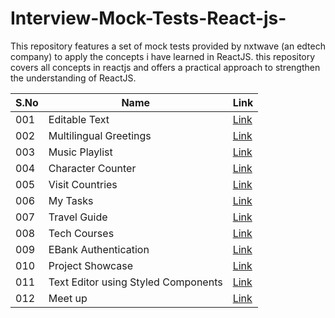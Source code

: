 # Interview-Mock-Tests-React-js-
This repository features a set of mock tests provided by nxtwave (an edtech company) to apply the concepts i have learned in ReactJS. this repository covers all concepts in reactjs and offers a practical approach to strengthen the understanding of ReactJS.

| S.No |Name                |  Link                                  |
| -------------- | ---------------------------| --------------------------------------------------- |
| 001            | Editable Text               | [Link](http://bvreactjs47.ccbp.tech)               |
| 002            | Multilingual Greetings           | [Link](http://bvreactjs48.ccbp.tech)                |
| 003            | Music Playlist              | [Link](http://bvreactjs49.ccbp.tech)                |
| 004            | Character Counter             | [Link](http://bvreactjs50.ccbp.tech)                |
| 005            | Visit Countries            | [Link](http://bvreactjs51.ccbp.tech)                |
| 006            | My Tasks            | [Link](http://bvreactjs52.ccbp.tech)                |
| 007            | Travel Guide            | [Link](http://bvreactjs53.ccbp.tech)                |
| 008            | Tech Courses            | [Link](http://bvreactjs54.ccbp.tech)                |
| 009            | EBank Authentication            | [Link](http://bvreactjs55.ccbp.tech)                |
| 010            | Project Showcase            | [Link](http://bvreactjs56.ccbp.tech)                |
| 011            | Text Editor using Styled Components| [Link](http://bvreactjs57.ccbp.tech)|
| 012            | Meet up | [Link](http://bvreactjs58.ccbp.tech)|

